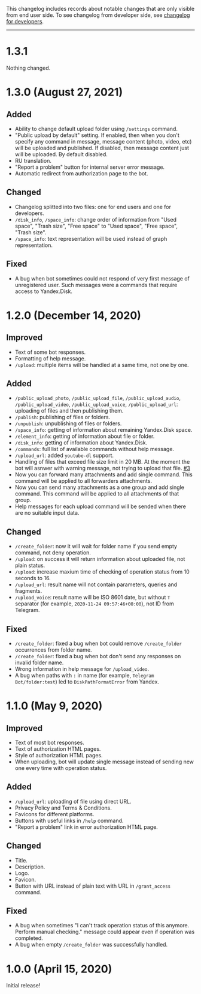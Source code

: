 This changelog includes records about notable changes that are only visible from end user side. To see changelog from developer side, see [changelog for developers](CHANGELOG.APP.md).
___


# 1.3.1

Nothing changed.


# 1.3.0 (August 27, 2021)

## Added

- Ability to change default upload folder using `/settings` command.
- "Public upload by default" setting. If enabled, then when you don't specify any command in message, message content (photo, video, etc) will be uploaded and published. If disabled, then message content just will be uploaded. By default disabled.
- RU translation.
- "Report a problem" button for internal server error message.
- Automatic redirect from authorization page to the bot.

## Changed

- Changelog splitted into two files: one for end users and one for developers.
- `/disk_info`, `/space_info`: change order of information from "Used space", "Trash size", "Free space" to "Used space", "Free space", "Trash size".
- `/space_info`: text representation will be used instead of graph representation.

## Fixed

- A bug when bot sometimes could not respond of very first message of unregistered user. Such messages were a commands that require access to Yandex.Disk.


# 1.2.0 (December 14, 2020)

## Improved

- Text of some bot responses.
- Formatting of help message.
- `/upload`: multiple items will be handled at a same time, not one by one.

## Added

- `/public_upload_photo`, `/public_upload_file`, `/public_upload_audio`, `/public_upload_video`, `/public_upload_voice`, `/public_upload_url`: uploading of files and then publishing them.
- `/publish`: publishing of files or folders.
- `/unpublish`: unpublishing of files or folders.
- `/space_info`: getting of information about remaining Yandex.Disk space.
- `/element_info`: getting of information about file or folder.
- `/disk_info`: getting of information about Yandex.Disk.
- `/commands`: full list of available commands without help message.
- `/upload_url`: added `youtube-dl` support.
- Handling of files that exceed file size limit in 20 MB. At the moment the bot will asnwer with warning message, not trying to upload that file. [#3](https://github.com/Amaimersion/yandex-disk-telegram-bot/issues/3)
- Now you can forward many attachments and add single command. This command will be applied to all forwarders attachments.
- Now you can send many attachments as a one group and add single command. This command will be applied to all attachments of that group.
- Help messages for each upload command will be sended when there are no suitable input data.

## Changed

- `/create_folder`: now it will wait for folder name if you send empty command, not deny operation.
- `/upload`: on success it will return information about uploaded file, not plain status.
- `/upload`: increase maxium time of checking of operation status from 10 seconds to 16.
- `/upload_url`: result name will not contain parameters, queries and fragments.
- `/upload_voice`: result name will be ISO 8601 date, but without `T` separator (for example, `2020-11-24 09:57:46+00:00`), not ID from Telegram.

## Fixed

- `/create_folder`: fixed a bug when bot could remove `/create_folder` occurrences from folder name.
- `/create_folder`: fixed a bug when bot don't send any responses on invalid folder name.
- Wrong information in help message for `/upload_video`.
- A bug when paths with `:` in name (for example, `Telegram Bot/folder:test`) led to `DiskPathFormatError` from Yandex.


# 1.1.0 (May 9, 2020)

## Improved

- Text of most bot responses.
- Text of authorization HTML pages.
- Style of authorization HTML pages.
- When uploading, bot will update single message instead of sending new one every time with operation status.

## Added

- `/upload_url`: uploading of file using direct URL.
- Privacy Policy and Terms & Conditions.
- Favicons for different platforms.
- Buttons with useful links in `/help` command.
- "Report a problem" link in error authorization HTML page.

## Changed

- Title.
- Description.
- Logo.
- Favicon.
- Button with URL instead of plain text with URL in `/grant_access` command.

## Fixed

- A bug when sometimes "I can't track operation status of this anymore. Perform manual checking." message could appear even if operation was completed.
- A bug when empty `/create_folder` was successfully handled.


# 1.0.0 (April 15, 2020)

Initial release!
